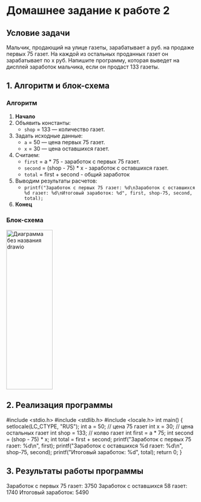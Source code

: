 # Домашнее задание к работе 2

## Условие задачи
Мальчик, продающий на улице газеты, зарабатывает а руб. на продаже первых 75
газет. На каждой из остальных проданных газет он зарабатывает по х руб. Напишите
программу, которая выведет на дисплей заработок мальчика, если он продаст 133
газеты.

## 1. Алгоритм и блок-схема

### Алгоритм
1. **Начало**
2. Объявить константы:
   - `shop` = 133 — количество газет.
3. Задать исходные данные:
   - `a` = 50 — цена первых 75 газет.
   - `x` = 30 — цена оставшихся газет.
4. Считаем:
   - `first` = a * 75 - заработок с первых 75 газет.
   - `second` = (shop - 75) * x - заработок с оставшихся газет.
   - `total` = first + second - общий заработок
5. Выводим результаты расчетов:
   - `printf("Заработок с первых 75 газет: %d\nЗаработок с оставшихся %d газет: %d\nИтоговый заработок: %d", first, shop-75, second, total);`
6. **Конец**

### Блок-схема
<img width="122" height="421" alt="Диаграмма без названия drawio" src="https://github.com/user-attachments/assets/8a21f51d-b9de-45f3-870e-618e67625865" />

## 2. Реализация программы

#include <stdio.h>
#include <stdlib.h>
#include <locale.h>
int main() {
    setlocale(LC_CTYPE, "RUS");
    int a = 50;         // цена 75 газет
    int x = 30;         // цена остальных газет
    int shop = 133;     // колво газет
    int first = a * 75;
    int second = (shop - 75) * x;
    int total = first + second;
    printf("Заработок с первых 75 газет: %d\n", first);
    printf("Заработок с оставшихся %d газет: %d\n", shop-75, second);
    printf("Итоговый заработок: %d", total);
    return 0;
}

## 3. Результаты работы программы
Заработок с первых 75 газет: 3750
Заработок с оставшихся 58 газет: 1740
Итоговый заработок: 5490
